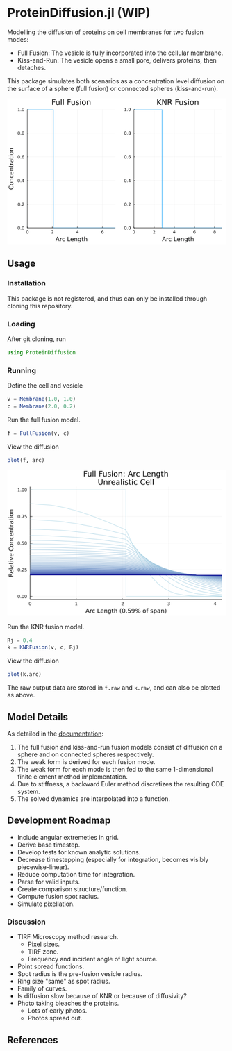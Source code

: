 # ProteinDiffusion.jl (WIP)
Modelling the diffusion of proteins on cell membranes for two fusion modes:
* Full Fusion: The vesicle is fully incorporated into the cellular membrane.
* Kiss-and-Run: The vesicle opens a small pore, delivers proteins, then detaches.

This package simulates both scenarios as a concentration level diffusion on the surface of a sphere (full fusion) or connected spheres (kiss-and-run).

![](anim/unrealistic_2danim.gif)

## Usage
### Installation
This package is not registered, and thus can only be installed through cloning this repository.

### Loading
After git cloning, run
```julia
using ProteinDiffusion
```

### Running
Define the cell and vesicle
```julia
v = Membrane(1.0, 1.0)
c = Membrane(2.0, 0.2)
```

Run the full fusion model.
```julia
f = FullFusion(v, c)
```

View the diffusion
```julia
plot(f, arc)
```

![](plots/unrealistic_fullfusion_arc.png)

Run the KNR fusion model.
```julia
Rj = 0.4
k = KNRFusion(v, c, Rj)
```

View the diffusion
```julia
plot(k.arc)
```

The raw output data are stored in `f.raw` and `k.raw`, and can also be plotted as above.

## Model Details
As detailed in the [documentation][doc]:
1. The full fusion and kiss-and-run fusion models consist of diffusion on a sphere and on connected spheres respectively.
2. The weak form is derived for each fusion mode.
3. The weak form for each mode is then fed to the same 1-dimensional finite element method implementation.
4. Due to stiffness, a backward Euler method discretizes the resulting ODE system.
5. The solved dynamics are interpolated into a function.

## Development Roadmap
* Include angular extremeties in grid.
* Derive base timestep.
* Develop tests for known analytic solutions.
* Decrease timestepping (especially for integration, becomes visibly piecewise-linear).
* Reduce computation time for integration.
* Parse for valid inputs.
* Create comparison structure/function.
* Compute fusion spot radius.
* Simulate pixellation.

### Discussion
* TIRF Microscopy method research.
  * Pixel sizes.
  * TIRF zone.
  * Frequency and incident angle of light source.
* Point spread functions.
* Spot radius is the pre-fusion vesicle radius.
* Ring size "same" as spot radius.
* Family of curves.
* Is diffusion slow because of KNR or because of diffusivity?
* Photo taking bleaches the proteins.
  * Lots of early photos.
  * Photos spread out.

## References

[doc]: ./doc/proteindiffusion.pdf